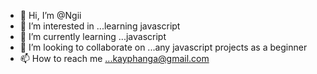- 👋 Hi, I’m @Ngii
- 👀 I’m interested in ...learning javascript
- 🌱 I’m currently learning ...javascript
- 💞️ I’m looking to collaborate on ...any javascript projects as a beginner
- 📫 How to reach me ...kayphanga@gmail.com

<!---
Ngii/Ngii is a ✨ special ✨ repository because its `README.md` (this file) appears on your GitHub profile.
You can click the Preview link to take a look at your changes.
--->
